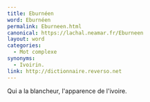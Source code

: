 ```yaml
---
title: Eburnéen
word: Eburnéen
permalink: Eburneen.html
canonical: https://lachal.neamar.fr/Eburneen
layout: word
categories:
  - Mot complexe
synonyms:
  - Ivoirin.
link: http://dictionnaire.reverso.net
---
```


Qui a la blancheur, l'apparence de l'ivoire.

